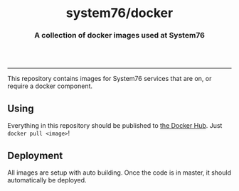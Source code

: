 <div align="center">
  <h1>system76/docker</h1>
  <h3>A collection of docker images used at System76</h3>
  <br>
  <br>
</div>

---

This repository contains images for System76 services that are on, or require
a docker component.

## Using

Everything in this repository should be published to
[the Docker Hub](https://hub.docker.com/u/system76). Just `docker pull <image>`!

## Deployment

All images are setup with auto building. Once the code is in master, it should
automatically be deployed.
